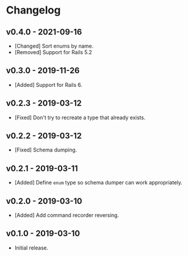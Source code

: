# Changelog

<!--
Prefix your message with one of the following:

- [Added] for new features.
- [Changed] for changes in existing functionality.
- [Deprecated] for soon-to-be removed features.
- [Removed] for now removed features.
- [Fixed] for any bug fixes.
- [Security] in case of vulnerabilities.
-->

## v0.4.0 - 2021-09-16

- [Changed] Sort enums by name.
- [Removed] Support for Rails 5.2

## v0.3.0 - 2019-11-26

- [Added] Support for Rails 6.

## v0.2.3 - 2019-03-12

- [Fixed] Don't try to recreate a type that already exists.

## v0.2.2 - 2019-03-12

- [Fixed] Schema dumping.

## v0.2.1 - 2019-03-11

- [Added] Define `enum` type so schema dumper can work appropriately.

## v0.2.0 - 2019-03-10

- [Added] Add command recorder reversing.

## v0.1.0 - 2019-03-10

- Initial release.

